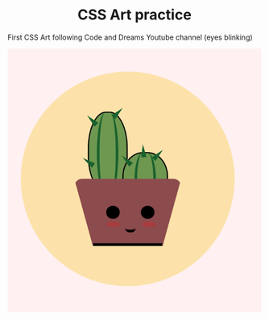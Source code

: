 <h1 align="center">CSS Art practice</h1>


First CSS Art following Code and Dreams Youtube channel
(eyes blinking)


<p align="center">
  <img src="https://github.com/Ren33000/CSS-ART/blob/master/Screen%20Shot%202022-01-18%20at%2015.50.27.png" alt="Result"/>
</p>
